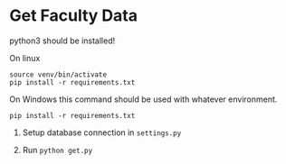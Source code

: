 # Get Faculty Data

<p class="callout info">python3 should be installed!</p>

On linux

    source venv/bin/activate 
    pip install -r requirements.txt

On Windows this command should be used with whatever environment.

    pip install -r requirements.txt 

1. Setup database connection in `settings.py`

2. Run ```python get.py```
